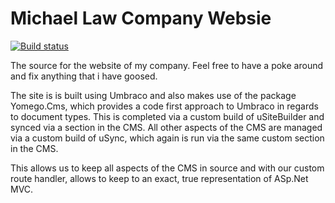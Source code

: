 # Michael Law Company Websie

[![Build status](https://ci.appveyor.com/api/projects/status/2v10wdobwlhvw5wn?svg=true)](https://ci.appveyor.com/project/MichaelLaw/mlwd)

The source for the website of my company. Feel free to have a poke around and fix anything that i have goosed.

The site is is built using Umbraco and also makes use of the package Yomego.Cms, which provides a code first approach to Umbraco in regards
to document types. This is completed via a custom build of uSiteBuilder and synced via a section in the CMS. All other aspects of the CMS 
are managed via a custom build of uSync, which again is run via the same custom section in the CMS.

This allows us to keep all aspects of the CMS in source and with our custom route handler, allows to keep to an exact, true representation
of ASp.Net MVC.

